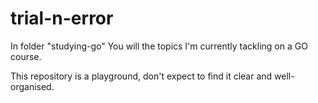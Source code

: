 # trial-n-error
In folder "studying-go" You will the topics I'm currently tackling on a GO course.

This repository is a playground, don't expect to find it clear and well-organised.
